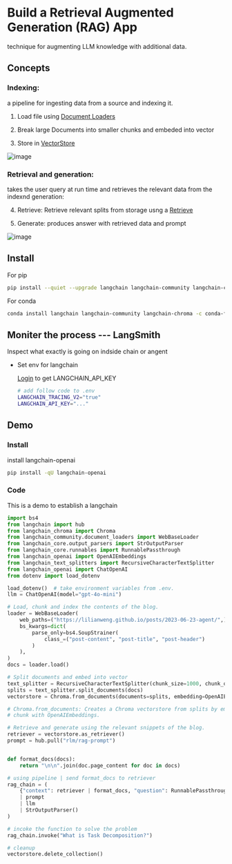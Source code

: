# Build a Retrieval Augmented Generation (RAG) App

technique for augmenting LLM knowledge with additional data.

## Concepts

### Indexing:

a pipeline for ingesting data from a source and indexing it.

1. Load file using [Document Loaders](https://python.langchain.com/docs/concepts/document_loaders/)

2. Break large Documents into smaller chunks and embeded into vector

3. Store in [VectorStore](https://python.langchain.com/docs/concepts/vectorstores/)

![image](https://python.langchain.com/assets/images/rag_indexing-8160f90a90a33253d0154659cf7d453f.png)

### Retrieval and generation:

takes the user query at run time and retrieves
the relevant data from the indexnd generation:

4. Retrieve:
   Retrieve relevant splits from storage usng a [Retrieve](https://python.langchain.com/docs/concepts/retrievers/)

5. Generate:
   produces answer with retrieved data and prompt

![image](https://python.langchain.com/assets/images/rag_retrieval_generation-1046a4668d6bb08786ef73c56d4f228a.png)

## Install

For pip

```bash
pip install --quiet --upgrade langchain langchain-community langchain-chroma
```

For conda

```bash
conda install langchain langchain-community langchain-chroma -c conda-forge
```

## Moniter the process --- LangSmith

Inspect what exactly is going on indside chain or angent

- Set env for langchain

  [Login](https://smith.langchain.com/) to get LANGCHAIN_API_KEY

  ```bash
  # add follow code to .env
  LANGCHAIN_TRACING_V2="true"
  LANGCHAIN_API_KEY="..."
  ```

## Demo

### Install

install langchain-openai

```bash
pip install -qU langchain-openai
```

### Code

This is a demo to establish a langchain

```python
import bs4
from langchain import hub
from langchain_chroma import Chroma
from langchain_community.document_loaders import WebBaseLoader
from langchain_core.output_parsers import StrOutputParser
from langchain_core.runnables import RunnablePassthrough
from langchain_openai import OpenAIEmbeddings
from langchain_text_splitters import RecursiveCharacterTextSplitter
from langchain_openai import ChatOpenAI
from dotenv import load_dotenv

load_dotenv()  # take environment variables from .env.
llm = ChatOpenAI(model="gpt-4o-mini")

# Load, chunk and index the contents of the blog.
loader = WebBaseLoader(
    web_paths=("https://lilianweng.github.io/posts/2023-06-23-agent/",),
    bs_kwargs=dict(
        parse_only=bs4.SoupStrainer(
            class_=("post-content", "post-title", "post-header")
        )
    ),
)
docs = loader.load()

# Split documents and embed into vector
text_splitter = RecursiveCharacterTextSplitter(chunk_size=1000, chunk_overlap=200)
splits = text_splitter.split_documents(docs)
vectorstore = Chroma.from_documents(documents=splits, embedding=OpenAIEmbeddings())

# Chroma.from_documents: Creates a Chroma vectorstore from splits by embedding each
# chunk with OpenAIEmbeddings.

# Retrieve and generate using the relevant snippets of the blog.
retriever = vectorstore.as_retriever()
prompt = hub.pull("rlm/rag-prompt")


def format_docs(docs):
    return "\n\n".join(doc.page_content for doc in docs)

# using pipeline | send format_docs to retriever
rag_chain = (
    {"context": retriever | format_docs, "question": RunnablePassthrough()}
    | prompt
    | llm
    | StrOutputParser()
)

# incoke the function to solve the problem
rag_chain.invoke("What is Task Decomposition?")

# cleanup
vectorstore.delete_collection()
```
